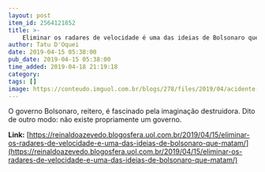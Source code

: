 ```yaml
---
layout: post
item_id: 2564121852
title: >-
    Eliminar os radares de velocidade é uma das ideias de Bolsonaro que matam
author: Tatu D'Oquei
date: 2019-04-15 05:38:00
pub_date: 2019-04-15 05:38:00
time_added: 2019-04-18 21:19:18
category: 
tags: []
image: https://conteudo.imguol.com.br/blogs/278/files/2019/04/acidente-568x300.jpg
---
```


O governo Bolsonaro, reitero, é fascinado pela imaginação destruidora. Dito de outro modo: não existe propriamente um governo.

**Link:** [https://reinaldoazevedo.blogosfera.uol.com.br/2019/04/15/eliminar-os-radares-de-velocidade-e-uma-das-ideias-de-bolsonaro-que-matam/](https://reinaldoazevedo.blogosfera.uol.com.br/2019/04/15/eliminar-os-radares-de-velocidade-e-uma-das-ideias-de-bolsonaro-que-matam/)

